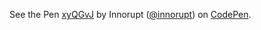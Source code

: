 <p data-height="461" data-theme-id="dark" data-slug-hash="xyQGvJ" data-default-tab="js,result" data-user="innorupt" data-pen-title="xyQGvJ" class="codepen">See the Pen <a href="https://codepen.io/innorupt/pen/xyQGvJ/">xyQGvJ</a> by Innorupt (<a href="https://codepen.io/innorupt">@innorupt</a>) on <a href="https://codepen.io">CodePen</a>.</p>
<script async src="https://static.codepen.io/assets/embed/ei.js"></script>
